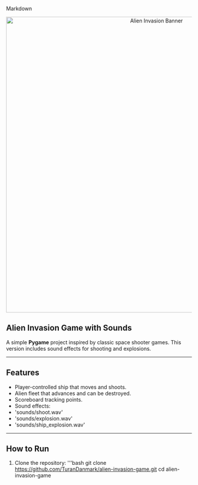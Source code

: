 Markdown

<p align="center">
  <img src="assets/banner.png" alt="Alien Invasion Banner" width="800"/>
</p>

##  Alien Invasion Game with Sounds
A simple **Pygame** project inspired by classic space shooter games.
This version includes sound effects for shooting and explosions.

---

##  Features
- Player-controlled ship that moves and shoots.
- Alien fleet that advances and can be destroyed.
- Scoreboard tracking points.
- Sound effects:
- 'sounds/shoot.wav'
- 'sounds/explosion.wav'
- 'sounds/ship_explosion.wav'

---

##  How to Run
1. Clone the repository:
   '''bash
   git clone
https://github.com/TuranDanmark/alien-invasion-game.git
    cd alien-invasion-game
